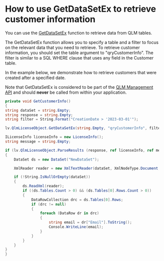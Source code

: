 # How to use GetDataSetEx to retrieve customer information

You can use the [GetDataSetEx](../api-reference/qlmlicense/management-methods/getdatasetex.md) function to retrieve data from QLM tables.

The GetDataSetEx function allows you to specify a table and a filter to focus on the relevant data that you need to retrieve. To retrieve customer information, you should set the table argument to "qryCustomerInfo". The filter is similar to a SQL WHERE clause that uses any field in the Customer table.

In the example below, we demonstrate how to retrieve customers that were created after a specified date.

Note that GetDataSetEx is considered to be part of the [QLM Management API](../api-reference/qlmlicense/management-methods/) and should **never** be called from within your application.

```csharp
private void GetCustomerInfo()
{
string dataSet = string.Empty;
string response = string.Empty;
string filter = String.Format("CreationDate > '2023-03-01'");

lv.QlmLicenseObject.GetDataSetEx(string.Empty, "qryCustomerInfo", filter, ref dataSet, out response);

ILicenseInfo licenseInfo = new LicenseInfo();
string message = string.Empty;

if (lv.QlmLicenseObject.ParseResults (response, ref licenseInfo, ref message))
{
    DataSet ds = new DataSet("NewDataSet");

    XmlReader reader = new XmlTextReader(dataSet, XmlNodeType.Document, null);

    if (!String.IsNullOrEmpty(dataSet))
    {
        ds.ReadXml(reader);
        if ((ds.Tables.Count > 0) && (ds.Tables[0].Rows.Count > 0))
        {
            DataRowCollection drc = ds.Tables[0].Rows;
            if (drc != null)
            {
                foreach (DataRow dr in drc)
                {
                    string email = dr["Email"].ToString();
                    Console.WriteLine(email);
                }
            }
        }
    }
}
}
```
